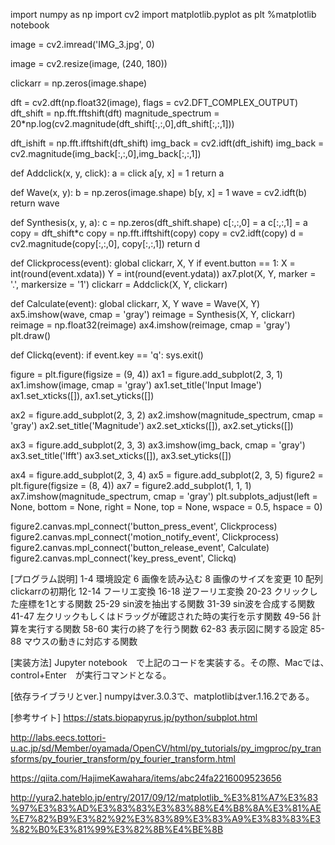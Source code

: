 import numpy as np
import cv2
import matplotlib.pyplot as plt
%matplotlib notebook

image = cv2.imread('IMG_3.jpg', 0)

image = cv2.resize(image, (240, 180))

clickarr = np.zeros(image.shape)

dft = cv2.dft(np.float32(image), flags = cv2.DFT_COMPLEX_OUTPUT)
dft_shift = np.fft.fftshift(dft)
magnitude_spectrum = 20*np.log(cv2.magnitude(dft_shift[:,:,0],dft_shift[:,:,1]))

dft_ishift = np.fft.ifftshift(dft_shift)
img_back = cv2.idft(dft_ishift)
img_back = cv2.magnitude(img_back[:,:,0],img_back[:,:,1])

def Addclick(x, y, click):
    a = click
    a[y, x] = 1
    return a

def Wave(x, y):
    b = np.zeros(image.shape)
    b[y, x] = 1
    wave = cv2.idft(b)
    return wave

def Synthesis(x, y, a):
    c = np.zeros(dft_shift.shape)
    c[:,:,0] = a
    c[:,:,1] = a
    copy = dft_shift*c
    copy = np.fft.ifftshift(copy)
    copy = cv2.idft(copy)
    d = cv2.magnitude(copy[:,:,0], copy[:,:,1])
    return d

def Clickprocess(event):
    global clickarr, X, Y
    if event.button == 1:
        X = int(round(event.xdata))
        Y = int(round(event.ydata))
        ax7.plot(X, Y, marker = '.', markersize = '1')
        clickarr = Addclick(X, Y, clickarr)

def Calculate(event):
    global clickarr, X, Y
    wave = Wave(X, Y)
    ax5.imshow(wave, cmap = 'gray')
    reimage = Synthesis(X, Y, clickarr)
    reimage = np.float32(reimage)
    ax4.imshow(reimage, cmap = 'gray')
    plt.draw()
    
def Clickq(event):
    if event.key == 'q':
        sys.exit()

figure = plt.figure(figsize = (9, 4))
ax1 = figure.add_subplot(2, 3, 1)
ax1.imshow(image, cmap = 'gray')
ax1.set_title('Input Image')
ax1.set_xticks([]), ax1.set_yticks([])

ax2 = figure.add_subplot(2, 3, 2)
ax2.imshow(magnitude_spectrum, cmap = 'gray')
ax2.set_title('Magnitude')
ax2.set_xticks([]), ax2.set_yticks([])

ax3 = figure.add_subplot(2, 3, 3)
ax3.imshow(img_back, cmap = 'gray')
ax3.set_title('Ifft')
ax3.set_xticks([]), ax3.set_yticks([])

ax4 = figure.add_subplot(2, 3, 4)
ax5 = figure.add_subplot(2, 3, 5)
figure2 = plt.figure(figsize = (8, 4))
ax7 = figure2.add_subplot(1, 1, 1)
ax7.imshow(magnitude_spectrum, cmap = 'gray')
plt.subplots_adjust(left = None, bottom = None, right = None, top = None, wspace = 0.5, hspace = 0)

figure2.canvas.mpl_connect('button_press_event', Clickprocess)
figure2.canvas.mpl_connect('motion_notify_event', Clickprocess)
figure2.canvas.mpl_connect('button_release_event', Calculate)
figure2.canvas.mpl_connect('key_press_event', Clickq)


[プログラム説明]
1-4 環境設定
6 画像を読み込む
8 画像のサイズを変更
10 配列clickarrの初期化
12-14 フーリエ変換
16-18 逆フーリエ変換
20-23 クリックした座標を1とする関数
25-29 sin波を抽出する関数
31-39 sin波を合成する関数
41-47 左クリックもしくはドラッグが確認された時の実行を示す関数
49-56 計算を実行する関数
58-60 実行の終了を行う関数
62-83 表示図に関する設定
85-88 マウスの動きに対応する関数

[実装方法]
Jupyter notebook　で上記のコードを実装する。その際、Macでは、　control+Enter　が実行コマンドとなる。

[依存ライブラリとver.]
numpyはver.3.0.3で、matplotlibはver.1.16.2である。

[参考サイト]
https://stats.biopapyrus.jp/python/subplot.html

http://labs.eecs.tottori-u.ac.jp/sd/Member/oyamada/OpenCV/html/py_tutorials/py_imgproc/py_transforms/py_fourier_transform/py_fourier_transform.html

https://qiita.com/HajimeKawahara/items/abc24fa2216009523656

http://yura2.hateblo.jp/entry/2017/09/12/matplotlib_%E3%81%A7%E3%83%97%E3%83%AD%E3%83%83%E3%83%88%E4%B8%8A%E3%81%AE%E7%82%B9%E3%82%92%E3%83%89%E3%83%A9%E3%83%83%E3%82%B0%E3%81%99%E3%82%8B%E4%BE%8B


